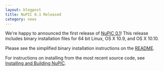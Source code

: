 ```yaml
---
layout: blogpost
title: NuPIC 0.1 Released
category: news
---
```


We're happy to announced the first release of [NuPIC 0.1](https://github.com/numenta/nupic/releases/tag/0.1.0)! This release includes binary installation files for 64 bit Linux, OS X 10.9, and OS X 10.10. 

Please see the simplified binary installation instructions on the [README](https://github.com/numenta/nupic/tree/0.1.0). 

For instructions on installing from the most recent source code, see [Installing and Building NuPIC](https://github.com/numenta/nupic/wiki/Installing-and-Building-NuPIC).